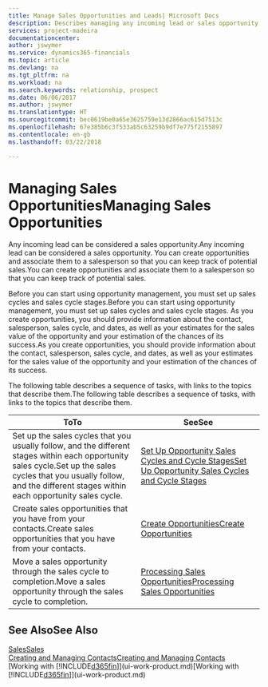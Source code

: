 ```yaml
---
title: Manage Sales Opportunities and Leads| Microsoft Docs
description: Describes managing any incoming lead or sales opportunity in Finance and Operations, Business edition,  and associating the opportunity with a salesperson to keep track of potential sales.
services: project-madeira
documentationcenter: 
author: jswymer
ms.service: dynamics365-financials
ms.topic: article
ms.devlang: na
ms.tgt_pltfrm: na
ms.workload: na
ms.search.keywords: relationship, prospect
ms.date: 06/06/2017
ms.author: jswymer
ms.translationtype: HT
ms.sourcegitcommit: bec0619be0a65e3625759e13d2866ac615d7513c
ms.openlocfilehash: 67e385b6c3f533ab5c63259b9df7e775f2155897
ms.contentlocale: en-gb
ms.lasthandoff: 03/22/2018

---
```

# <a name="managing-sales-opportunities"></a><span data-ttu-id="fd1af-103">Managing Sales Opportunities</span><span class="sxs-lookup"><span data-stu-id="fd1af-103">Managing Sales Opportunities</span></span>
<span data-ttu-id="fd1af-104">Any incoming lead can be considered a sales opportunity.</span><span class="sxs-lookup"><span data-stu-id="fd1af-104">Any incoming lead can be considered a sales opportunity.</span></span> <span data-ttu-id="fd1af-105">You can create opportunities and associate them to a salesperson so that you can keep track of potential sales.</span><span class="sxs-lookup"><span data-stu-id="fd1af-105">You can create opportunities and associate them to a salesperson so that you can keep track of potential sales.</span></span>

<span data-ttu-id="fd1af-106">Before you can start using opportunity management, you must set up sales cycles and sales cycle stages.</span><span class="sxs-lookup"><span data-stu-id="fd1af-106">Before you can start using opportunity management, you must set up sales cycles and sales cycle stages.</span></span> <span data-ttu-id="fd1af-107">As you create opportunities, you should provide information about the contact, salesperson, sales cycle, and dates, as well as your estimates for the sales value of the opportunity and your estimation of the chances of its success.</span><span class="sxs-lookup"><span data-stu-id="fd1af-107">As you create opportunities, you should provide information about the contact, salesperson, sales cycle, and dates, as well as your estimates for the sales value of the opportunity and your estimation of the chances of its success.</span></span>

<span data-ttu-id="fd1af-108">The following table describes a sequence of tasks, with links to the topics that describe them.</span><span class="sxs-lookup"><span data-stu-id="fd1af-108">The following table describes a sequence of tasks, with links to the topics that describe them.</span></span>

| <span data-ttu-id="fd1af-109">To</span><span class="sxs-lookup"><span data-stu-id="fd1af-109">To</span></span> | <span data-ttu-id="fd1af-110">See</span><span class="sxs-lookup"><span data-stu-id="fd1af-110">See</span></span> |
| --- | --- |
| <span data-ttu-id="fd1af-111">Set up the sales cycles that you usually follow, and the different stages within each opportunity sales cycle.</span><span class="sxs-lookup"><span data-stu-id="fd1af-111">Set up the sales cycles that you usually follow, and the different stages within each opportunity sales cycle.</span></span> |[<span data-ttu-id="fd1af-112">Set Up Opportunity Sales Cycles and Cycle Stages</span><span class="sxs-lookup"><span data-stu-id="fd1af-112">Set Up Opportunity Sales Cycles and Cycle Stages</span></span>](marketing-how-setup-opportunity-sales-cycles-stages.md) |
| <span data-ttu-id="fd1af-113">Create sales opportunities that you have from your contacts.</span><span class="sxs-lookup"><span data-stu-id="fd1af-113">Create sales opportunities that you have from your contacts.</span></span> |[<span data-ttu-id="fd1af-114">Create Opportunities</span><span class="sxs-lookup"><span data-stu-id="fd1af-114">Create Opportunities</span></span>](marketing-how-create-opportunities.md) |
| <span data-ttu-id="fd1af-115">Move a sales opportunity through the sales cycle to completion.</span><span class="sxs-lookup"><span data-stu-id="fd1af-115">Move a sales opportunity through the sales cycle to completion.</span></span> |[<span data-ttu-id="fd1af-116">Processing Sales Opportunities</span><span class="sxs-lookup"><span data-stu-id="fd1af-116">Processing Sales Opportunities</span></span>](marketing-processing-sales-opportunities.md) |

## <a name="see-also"></a><span data-ttu-id="fd1af-117">See Also</span><span class="sxs-lookup"><span data-stu-id="fd1af-117">See Also</span></span>
[<span data-ttu-id="fd1af-118">Sales</span><span class="sxs-lookup"><span data-stu-id="fd1af-118">Sales</span></span>](sales-manage-sales.md)  
[<span data-ttu-id="fd1af-119">Creating and Managing Contacts</span><span class="sxs-lookup"><span data-stu-id="fd1af-119">Creating and Managing Contacts</span></span>](marketing-contacts.md)  
<span data-ttu-id="fd1af-120">[Working with [!INCLUDE[d365fin](includes/d365fin_md.md)]](ui-work-product.md)</span><span class="sxs-lookup"><span data-stu-id="fd1af-120">[Working with [!INCLUDE[d365fin](includes/d365fin_md.md)]](ui-work-product.md)</span></span>

